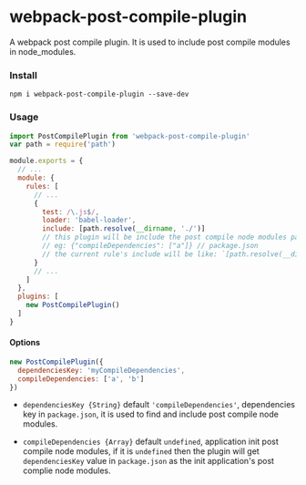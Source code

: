 # webpack-post-compile-plugin

A webpack post compile plugin. It is used to include post compile modules in node_modules.

### Install

```shell
npm i webpack-post-compile-plugin --save-dev
```

### Usage

```js
import PostCompilePlugin from 'webpack-post-compile-plugin'
var path = require('path')

module.exports = {
  // ...
  module: {
    rules: [
      // ...
      {
        test: /\.js$/,
        loader: 'babel-loader',
        include: [path.resolve(__dirname, './')]
        // this plugin will be include the post compile node modules path
        // eg: {"compileDependencies": ["a"]} // package.json
        // the current rule's include will be like: `[path.resolve(__dirname, './'), path.resolve(process.cwd(), 'node_modules/a')]`
      }
      // ...
    ]
  },
  plugins: [
    new PostCompilePlugin()
  ]
}
```

#### Options

```js
new PostCompilePlugin({
  dependenciesKey: 'myCompileDependencies',
  compileDependencies: ['a', 'b']
})
```

* `dependenciesKey {String}` default `'compileDependencies'`, dependencies key in `package.json`, it is used to find and include post compile node modules.

* `compileDependencies {Array}` default `undefined`, application init post compile node modules, if it is `undefined` then the plugin will get `dependenciesKey` value in `package.json` as the init application's post complie node modules.
